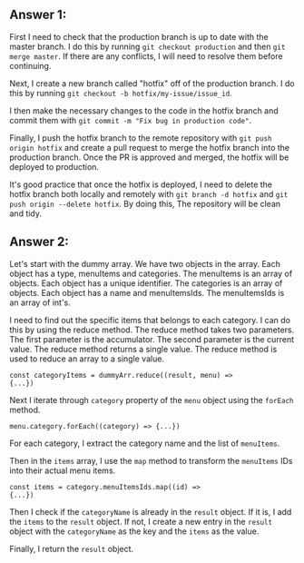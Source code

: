 ## Answer 1:

First I need to check that the production branch is up to date with the master branch. I do this by running `git checkout production` and then `git merge master`. If there are any conflicts, I will need to resolve them before continuing.

Next, I create a new branch called "hotfix" off of the production branch. I do this by running `git checkout -b hotfix/my-issue/issue_id`.

I then make the necessary changes to the code in the hotfix branch and commit them with `git commit -m "Fix bug in production code"`.

Finally, I push the hotfix branch to the remote repository with `git push origin hotfix` and create a pull request to merge the hotfix branch into the production branch. Once the PR is approved and merged, the hotfix will be deployed to production.

It's good practice that once the hotfix is deployed, I need to delete the hotfix branch both locally and remotely with `git branch -d hotfix` and `git push origin --delete hotfix`.
By doing this, The repository will be clean and tidy.

## Answer 2:

Let's start with the dummy array. We have two objects in the array. Each object has a type, menuItems and categories. The menuItems is an array of objects. Each object has a unique identifier. The categories is an array of objects. Each object has a name and menuItemsIds. The menuItemsIds is an array of int's.

I need to find out the specific items that belongs to each category. I can do this by using the reduce method. The reduce method takes two parameters. The first parameter is the accumulator. The second parameter is the current value. The reduce method returns a single value. The reduce method is used to reduce an array to a single value.

<code>const categoryItems = dummyArr.reduce((result, menu) => {...})</code>

Next I iterate through `category` property of the `menu` object using the `forEach` method.

<code>menu.category.forEach((category) => {...})</code>

For each category, I extract the category name and the list of `menuItems`.

Then in the `items` array, I use the `map` method to transform the `menuItems` IDs into their actual menu items.

<code>const items = category.menuItemsIds.map((id) => {...})</code>

Then I check if the `categoryName` is already in the `result` object. If it is, I add the `items` to the `result` object. If not, I create a new entry in the `result` object with the `categoryName` as the key and the `items` as the value.

Finally, I return the `result` object.
